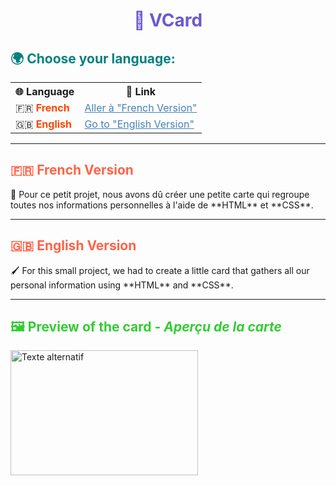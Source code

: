 <h1 align="center" style="color:#6A5ACD;">🌟 VCard</h1>

<h2 style="color:#008080;">🌍 Choose your language:</h2>

<table>
  <tr>
    <th>🌐 Language</th>
    <th>🔗 Link</th>
  </tr>
  <tr>
    <td>🇫🇷 <strong style="color:#FF4500;">French</strong></td>
    <td><a href="#French-Version" style="color:#4682B4;">Aller à "French Version"</a></td>
  </tr>
  <tr>
    <td>🇬🇧 <strong style="color:#FF4500;">English</strong></td>
    <td><a href="#English-Version" style="color:#4682B4;">Go to "English Version"</a></td>
  </tr>
</table>

---

<h2 id="French-Version" style="color:#FF6347;">🇫🇷 French Version</h2>
🎨 Pour ce petit projet, nous avons dû créer une petite carte qui regroupe toutes nos informations personnelles à l'aide de **HTML** et **CSS**.

---

<h2 id="English-Version" style="color:#FF6347;">🇬🇧 English Version</h2>
🖌️ For this small project, we had to create a little card that gathers all our personal information using **HTML** and **CSS**.

---

<h2 style="color:#32CD32;">🖼️ Preview of the card - <em>Aperçu de la carte</em></h2>

<img src="vcard/images/desktop.png" alt="Texte alternatif" width="300" height="200">

